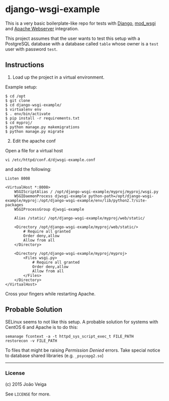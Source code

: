 django-wsgi-example
===================

This is a very basic boilerplate-like repo for tests with [Django](http://djangoproject.com/), [mod_wsgi](https://modwsgi.readthedocs.org/en/master/) and [Apache Webserver](http://httpd.apache.org/) integration.

This project assumes that the user wants to test this setup with a PostgreSQL database with a database called ``table`` whose owner is a ``test`` user with password ``test``.

## Instructions

1. Load up the project in a virtual environment.

Example setup:

    $ cd /opt
    $ git clone
    $ cd django-wsgi-example/
    $ virtualenv env
    $ . env/bin/activate
    $ pip install -r requirements.txt
    $ cd myproj/
    $ python manage.py makemigrations
    $ python manage.py migrate


2. Edit the apache conf

Open a file for a virtual host

    vi /etc/httpd/conf.d/djwsgi-example.conf

and add the following:

    Listen 8008

    <VirtualHost *:8008>
        WSGIScriptAlias / /opt/django-wsgi-example/myproj/myproj/wsgi.py
        WSGIDaemonProcess djwsgi-example python-path=/opt/django-wsgi-example/myproj:/opt/django-wsgi-example/env/lib/python2.7/site-packages
        WSGIProcessGroup djwsgi-example

        Alias /static/ /opt/django-wsgi-example/myproj/web/static/

        <Directory /opt/django-wsgi-example/myproj/web/static/>
            # Require all granted
            Order deny,allow
            Allow from all
        </Directory>
        
        <Directory /opt/django-wsgi-example/myproj/myproj>
            <Files wsgi.py>
                # Require all granted
                Order deny,allow
                Allow from all
            </Files>
        </Directory>
    </VirtualHost>

Cross your fingers while restarting Apache.

## Probable Solution

SELinux seems to not like this setup. A probable solution for systems with CentOS 6 and Apache is to do this:

    semanage fcontext -a -t httpd_sys_script_exec_t FILE_PATH
    restorecon -v FILE_PATH

To files that might be raising _Permission Denied_ errors. Take special notice to database shared libraries (e.g. ``_psycopg2.so``)


----

### License

(c) 2015 João Veiga

See ``LICENSE`` for more.
